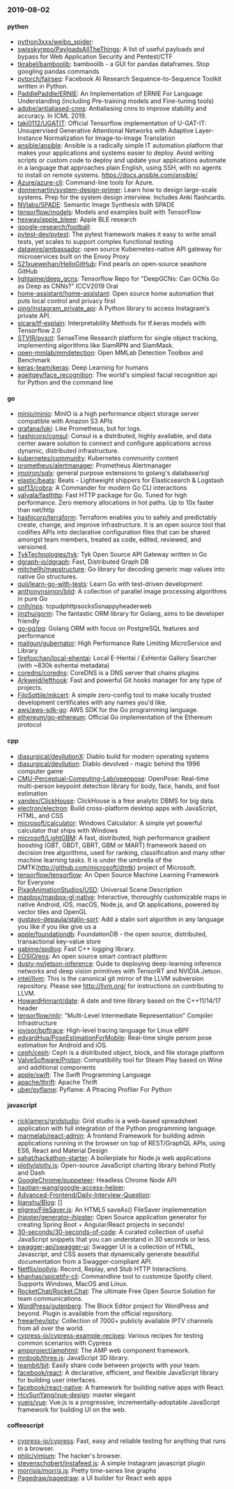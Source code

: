 ### 2019-08-02

#### python
* [python3xxx/weibo_spider](https://github.com/python3xxx/weibo_spider): 
* [swisskyrepo/PayloadsAllTheThings](https://github.com/swisskyrepo/PayloadsAllTheThings): A list of useful payloads and bypass for Web Application Security and Pentest/CTF
* [tkrabel/bamboolib](https://github.com/tkrabel/bamboolib): bamboolib - a GUI for pandas dataframes. Stop googling pandas commands
* [pytorch/fairseq](https://github.com/pytorch/fairseq): Facebook AI Research Sequence-to-Sequence Toolkit written in Python.
* [PaddlePaddle/ERNIE](https://github.com/PaddlePaddle/ERNIE): An Implementation of ERNIE For Language Understanding (including Pre-training models and Fine-tuning tools)
* [adobe/antialiased-cnns](https://github.com/adobe/antialiased-cnns): Antialiasing cnns to improve stability and accuracy. In ICML 2019.
* [taki0112/UGATIT](https://github.com/taki0112/UGATIT): Official Tensorflow implementation of U-GAT-IT: Unsupervised Generative Attentional Networks with Adaptive Layer-Instance Normalization for Image-to-Image Translation
* [ansible/ansible](https://github.com/ansible/ansible): Ansible is a radically simple IT automation platform that makes your applications and systems easier to deploy. Avoid writing scripts or custom code to deploy and update your applications  automate in a language that approaches plain English, using SSH, with no agents to install on remote systems. https://docs.ansible.com/ansible/
* [Azure/azure-cli](https://github.com/Azure/azure-cli): Command-line tools for Azure.
* [donnemartin/system-design-primer](https://github.com/donnemartin/system-design-primer): Learn how to design large-scale systems. Prep for the system design interview. Includes Anki flashcards.
* [NVlabs/SPADE](https://github.com/NVlabs/SPADE): Semantic Image Synthesis with SPADE
* [tensorflow/models](https://github.com/tensorflow/models): Models and examples built with TensorFlow
* [hexway/apple_bleee](https://github.com/hexway/apple_bleee): Apple BLE research
* [google-research/football](https://github.com/google-research/football): 
* [pytest-dev/pytest](https://github.com/pytest-dev/pytest): The pytest framework makes it easy to write small tests, yet scales to support complex functional testing
* [datawire/ambassador](https://github.com/datawire/ambassador): open source Kubernetes-native API gateway for microservices built on the Envoy Proxy
* [521xueweihan/HelloGitHub](https://github.com/521xueweihan/HelloGitHub): Find pearls on open-source seashore  GitHub 
* [lightaime/deep_gcns](https://github.com/lightaime/deep_gcns): Tensorflow Repo for "DeepGCNs: Can GCNs Go as Deep as CNNs?" ICCV2019 Oral
* [home-assistant/home-assistant](https://github.com/home-assistant/home-assistant):  Open source home automation that puts local control and privacy first
* [ping/instagram_private_api](https://github.com/ping/instagram_private_api): A Python library to access Instagram's private API.
* [sicara/tf-explain](https://github.com/sicara/tf-explain): Interpretability Methods for tf.keras models with Tensorflow 2.0
* [STVIR/pysot](https://github.com/STVIR/pysot): SenseTime Research platform for single object tracking, implementing algorithms like SiamRPN and SiamMask.
* [open-mmlab/mmdetection](https://github.com/open-mmlab/mmdetection): Open MMLab Detection Toolbox and Benchmark
* [keras-team/keras](https://github.com/keras-team/keras): Deep Learning for humans
* [ageitgey/face_recognition](https://github.com/ageitgey/face_recognition): The world's simplest facial recognition api for Python and the command line

#### go
* [minio/minio](https://github.com/minio/minio): MinIO is a high performance object storage server compatible with Amazon S3 APIs
* [grafana/loki](https://github.com/grafana/loki): Like Prometheus, but for logs.
* [hashicorp/consul](https://github.com/hashicorp/consul): Consul is a distributed, highly available, and data center aware solution to connect and configure applications across dynamic, distributed infrastructure.
* [kubernetes/community](https://github.com/kubernetes/community): Kubernetes community content
* [prometheus/alertmanager](https://github.com/prometheus/alertmanager): Prometheus Alertmanager
* [jmoiron/sqlx](https://github.com/jmoiron/sqlx): general purpose extensions to golang's database/sql
* [elastic/beats](https://github.com/elastic/beats):  Beats - Lightweight shippers for Elasticsearch & Logstash
* [spf13/cobra](https://github.com/spf13/cobra): A Commander for modern Go CLI interactions
* [valyala/fasthttp](https://github.com/valyala/fasthttp): Fast HTTP package for Go. Tuned for high performance. Zero memory allocations in hot paths. Up to 10x faster than net/http
* [hashicorp/terraform](https://github.com/hashicorp/terraform): Terraform enables you to safely and predictably create, change, and improve infrastructure. It is an open source tool that codifies APIs into declarative configuration files that can be shared amongst team members, treated as code, edited, reviewed, and versioned.
* [TykTechnologies/tyk](https://github.com/TykTechnologies/tyk): Tyk Open Source API Gateway written in Go
* [dgraph-io/dgraph](https://github.com/dgraph-io/dgraph): Fast, Distributed Graph DB
* [mitchellh/mapstructure](https://github.com/mitchellh/mapstructure): Go library for decoding generic map values into native Go structures.
* [quii/learn-go-with-tests](https://github.com/quii/learn-go-with-tests): Learn Go with test-driven development
* [anthonynsimon/bild](https://github.com/anthonynsimon/bild): A collection of parallel image processing algorithms in pure Go
* [cnlh/nps](https://github.com/cnlh/nps): tcpudphttpsocks5snappyheaderweb
* [jinzhu/gorm](https://github.com/jinzhu/gorm): The fantastic ORM library for Golang, aims to be developer friendly
* [go-pg/pg](https://github.com/go-pg/pg): Golang ORM with focus on PostgreSQL features and performance
* [mailgun/gubernator](https://github.com/mailgun/gubernator): High Performance Rate Limiting MicroService and Library
* [firefoxchan/local-ehentai](https://github.com/firefoxchan/local-ehentai): Local E-Hentai / ExHentai Gallery Searcher (with ~830k exhentai metadata)
* [coredns/coredns](https://github.com/coredns/coredns): CoreDNS is a DNS server that chains plugins
* [Arkweid/lefthook](https://github.com/Arkweid/lefthook): Fast and powerful Git hooks manager for any type of projects.
* [FiloSottile/mkcert](https://github.com/FiloSottile/mkcert): A simple zero-config tool to make locally trusted development certificates with any names you'd like.
* [aws/aws-sdk-go](https://github.com/aws/aws-sdk-go): AWS SDK for the Go programming language.
* [ethereum/go-ethereum](https://github.com/ethereum/go-ethereum): Official Go implementation of the Ethereum protocol

#### cpp
* [diasurgical/devilutionX](https://github.com/diasurgical/devilutionX): Diablo build for modern operating systems
* [diasurgical/devilution](https://github.com/diasurgical/devilution): Diablo devolved - magic behind the 1996 computer game
* [CMU-Perceptual-Computing-Lab/openpose](https://github.com/CMU-Perceptual-Computing-Lab/openpose): OpenPose: Real-time multi-person keypoint detection library for body, face, hands, and foot estimation
* [yandex/ClickHouse](https://github.com/yandex/ClickHouse): ClickHouse is a free analytic DBMS for big data.
* [electron/electron](https://github.com/electron/electron): Build cross-platform desktop apps with JavaScript, HTML, and CSS
* [microsoft/calculator](https://github.com/microsoft/calculator): Windows Calculator: A simple yet powerful calculator that ships with Windows
* [microsoft/LightGBM](https://github.com/microsoft/LightGBM): A fast, distributed, high performance gradient boosting (GBT, GBDT, GBRT, GBM or MART) framework based on decision tree algorithms, used for ranking, classification and many other machine learning tasks. It is under the umbrella of the DMTK(http://github.com/microsoft/dmtk) project of Microsoft.
* [tensorflow/tensorflow](https://github.com/tensorflow/tensorflow): An Open Source Machine Learning Framework for Everyone
* [PixarAnimationStudios/USD](https://github.com/PixarAnimationStudios/USD): Universal Scene Description
* [mapbox/mapbox-gl-native](https://github.com/mapbox/mapbox-gl-native): Interactive, thoroughly customizable maps in native Android, iOS, macOS, Node.js, and Qt applications, powered by vector tiles and OpenGL
* [gustavo-depaula/stalin-sort](https://github.com/gustavo-depaula/stalin-sort): Add a stalin sort algorithm in any language you like  if you like give us a 
* [apple/foundationdb](https://github.com/apple/foundationdb): FoundationDB - the open source, distributed, transactional key-value store
* [gabime/spdlog](https://github.com/gabime/spdlog): Fast C++ logging library.
* [EOSIO/eos](https://github.com/EOSIO/eos): An open source smart contract platform
* [dusty-nv/jetson-inference](https://github.com/dusty-nv/jetson-inference): Guide to deploying deep-learning inference networks and deep vision primitives with TensorRT and NVIDIA Jetson.
* [intel/llvm](https://github.com/intel/llvm): This is the canonical git mirror of the LLVM subversion repository. Please see http://llvm.org/ for instructions on contributing to LLVM.
* [HowardHinnant/date](https://github.com/HowardHinnant/date): A date and time library based on the C++11/14/17 <chrono> header
* [tensorflow/mlir](https://github.com/tensorflow/mlir): "Multi-Level Intermediate Representation" Compiler Infrastructure
* [iovisor/bpftrace](https://github.com/iovisor/bpftrace): High-level tracing language for Linux eBPF
* [edvardHua/PoseEstimationForMobile](https://github.com/edvardHua/PoseEstimationForMobile):  Real-time single person pose estimation for Android and iOS.
* [ceph/ceph](https://github.com/ceph/ceph): Ceph is a distributed object, block, and file storage platform
* [ValveSoftware/Proton](https://github.com/ValveSoftware/Proton): Compatibility tool for Steam Play based on Wine and additional components
* [apple/swift](https://github.com/apple/swift): The Swift Programming Language
* [apache/thrift](https://github.com/apache/thrift): Apache Thrift
* [uber/pyflame](https://github.com/uber/pyflame):  Pyflame: A Ptracing Profiler For Python

#### javascript
* [ricklamers/gridstudio](https://github.com/ricklamers/gridstudio): Grid studio is a web-based spreadsheet application with full integration of the Python programming language.
* [marmelab/react-admin](https://github.com/marmelab/react-admin): A frontend Framework for building admin applications running in the browser on top of REST/GraphQL APIs, using ES6, React and Material Design
* [sahat/hackathon-starter](https://github.com/sahat/hackathon-starter): A boilerplate for Node.js web applications
* [plotly/plotly.js](https://github.com/plotly/plotly.js): Open-source JavaScript charting library behind Plotly and Dash
* [GoogleChrome/puppeteer](https://github.com/GoogleChrome/puppeteer): Headless Chrome Node API
* [haotian-wang/google-access-helper](https://github.com/haotian-wang/google-access-helper): 
* [Advanced-Frontend/Daily-Interview-Question](https://github.com/Advanced-Frontend/Daily-Interview-Question): 
* [ljianshu/Blog](https://github.com/ljianshu/Blog): []
* [eligrey/FileSaver.js](https://github.com/eligrey/FileSaver.js): An HTML5 saveAs() FileSaver implementation
* [jhipster/generator-jhipster](https://github.com/jhipster/generator-jhipster): Open Source application generator for creating Spring Boot + Angular/React projects in seconds!
* [30-seconds/30-seconds-of-code](https://github.com/30-seconds/30-seconds-of-code): A curated collection of useful JavaScript snippets that you can understand in 30 seconds or less.
* [swagger-api/swagger-ui](https://github.com/swagger-api/swagger-ui): Swagger UI is a collection of HTML, Javascript, and CSS assets that dynamically generate beautiful documentation from a Swagger-compliant API.
* [Netflix/pollyjs](https://github.com/Netflix/pollyjs): Record, Replay, and Stub HTTP Interactions.
* [khanhas/spicetify-cli](https://github.com/khanhas/spicetify-cli): Commandline tool to customize Spotify client. Supports Windows, MacOS and Linux.
* [RocketChat/Rocket.Chat](https://github.com/RocketChat/Rocket.Chat): The ultimate Free Open Source Solution for team communications.
* [WordPress/gutenberg](https://github.com/WordPress/gutenberg): The Block Editor project for WordPress and beyond. Plugin is available from the official repository.
* [freearhey/iptv](https://github.com/freearhey/iptv): Collection of 7000+ publicly available IPTV channels from all over the world.
* [cypress-io/cypress-example-recipes](https://github.com/cypress-io/cypress-example-recipes): Various recipes for testing common scenarios with Cypress
* [ampproject/amphtml](https://github.com/ampproject/amphtml): The AMP web component framework.
* [mrdoob/three.js](https://github.com/mrdoob/three.js): JavaScript 3D library.
* [teambit/bit](https://github.com/teambit/bit): Easily share code between projects with your team.
* [facebook/react](https://github.com/facebook/react): A declarative, efficient, and flexible JavaScript library for building user interfaces.
* [facebook/react-native](https://github.com/facebook/react-native): A framework for building native apps with React.
* [HcySunYang/vue-design](https://github.com/HcySunYang/vue-design):  master elegant
* [vuejs/vue](https://github.com/vuejs/vue):  Vue.js is a progressive, incrementally-adoptable JavaScript framework for building UI on the web.

#### coffeescript
* [cypress-io/cypress](https://github.com/cypress-io/cypress): Fast, easy and reliable testing for anything that runs in a browser.
* [philc/vimium](https://github.com/philc/vimium): The hacker's browser.
* [stevenschobert/instafeed.js](https://github.com/stevenschobert/instafeed.js): A simple Instagram javascript plugin
* [morrisjs/morris.js](https://github.com/morrisjs/morris.js): Pretty time-series line graphs
* [Pagedraw/pagedraw](https://github.com/Pagedraw/pagedraw): a UI builder for React web apps
